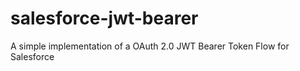 # salesforce-jwt-bearer
A simple implementation of a OAuth 2.0 JWT Bearer Token Flow for Salesforce
